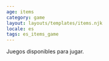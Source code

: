 ```yaml
---
age: items
category: game
layout: layouts/templates/items.njk
locale: es
tags: es_items_game
---
```


Juegos disponibles para jugar.